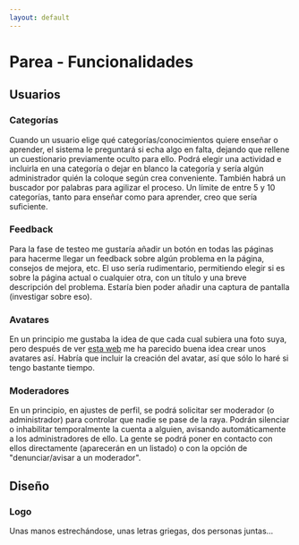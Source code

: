 ```yaml
---
layout: default
---
```


# Parea - Funcionalidades

## Usuarios

### Categorías

Cuando un usuario elige qué categorías/conocimientos quiere enseñar o aprender, el sistema le preguntará si echa algo en falta, dejando que rellene un cuestionario previamente oculto para ello. Podrá elegir una actividad e incluirla en una categoría o dejar en blanco la categoría y sería algún administrador quién la coloque según crea conveniente. También habrá un buscador por palabras para agilizar el proceso. Un límite de entre 5 y 10 categorías, tanto para enseñar como para aprender, creo que sería suficiente.

### Feedback

Para la fase de testeo me gustaría añadir un botón en todas las páginas para hacerme llegar un feedback sobre algún problema en la página, consejos de mejora, etc. El uso sería rudimentario, permitiendo elegir si es sobre la página actual o cualquier otra, con un título y una breve descripción del problema. Estaría bien poder añadir una captura de pantalla (investigar sobre eso).

### Avatares

En un principio me gustaba la idea de que cada cual subiera una foto suya, pero después de ver [esta web](https://bigheads.io/
) me ha parecido buena idea crear unos avatares así. Habría que incluir la creación del avatar, así que sólo lo haré si tengo bastante tiempo.

### Moderadores

En un principio, en ajustes de perfil, se podrá solicitar ser moderador (o administrador) para controlar que nadie se pase de la raya. Podrán silenciar o inhabilitar temporalmente la cuenta a alguien, avisando automáticamente a los administradores de ello. La gente se podrá poner en contacto con ellos directamente (aparecerán en un listado) o con la opción de "denunciar/avisar a un moderador".

## Diseño

### Logo

Unas manos estrechándose, unas letras griegas, dos personas juntas...